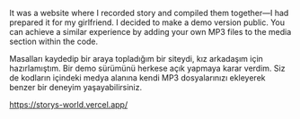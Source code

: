 It was a website where I recorded story and compiled them together—I had prepared it for my girlfriend. I decided to make a demo version public. You can achieve a similar experience by adding your own MP3 files to the media section within the code.

Masalları kaydedip bir araya topladığım bir siteydi, kız arkadaşım için hazırlamıştım. Bir demo sürümünü herkese açık yapmaya karar verdim. Siz de kodların içindeki medya alanına kendi MP3 dosyalarınızı ekleyerek benzer bir deneyim yaşayabilirsiniz.

https://storys-world.vercel.app/
